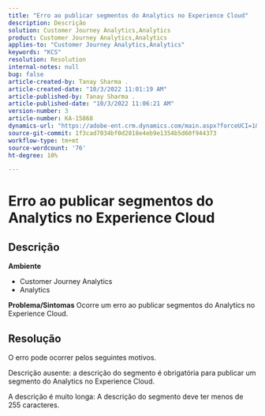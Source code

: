 ```yaml
---
title: "Erro ao publicar segmentos do Analytics no Experience Cloud"
description: Descrição
solution: Customer Journey Analytics,Analytics
product: Customer Journey Analytics,Analytics
applies-to: "Customer Journey Analytics,Analytics"
keywords: "KCS"
resolution: Resolution
internal-notes: null
bug: false
article-created-by: Tanay Sharma .
article-created-date: "10/3/2022 11:01:19 AM"
article-published-by: Tanay Sharma .
article-published-date: "10/3/2022 11:06:21 AM"
version-number: 3
article-number: KA-15868
dynamics-url: "https://adobe-ent.crm.dynamics.com/main.aspx?forceUCI=1&pagetype=entityrecord&etn=knowledgearticle&id=639d1cb2-0a43-ed11-bba2-0022480868ff"
source-git-commit: 1f3cad7034bf0d2018e4eb9e1354b5d60f944373
workflow-type: tm+mt
source-wordcount: '76'
ht-degree: 10%

---
```


# Erro ao publicar segmentos do Analytics no Experience Cloud

## Descrição

<b>Ambiente</b>
- Customer Journey Analytics
- Analytics



<b>Problema/Sintomas</b>
Ocorre um erro ao publicar segmentos do Analytics no Experience Cloud.


## Resolução


O erro pode ocorrer pelos seguintes motivos.

Descrição ausente: a descrição do segmento é obrigatória para publicar um segmento do Analytics no Experience Cloud.

A descrição é muito longa: A descrição do segmento deve ter menos de 255 caracteres.


